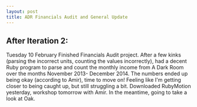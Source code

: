 ```yaml
---
layout: post
title: ADR Financials Audit and General Update
---
```


After Iteration 2:
--------
Tuesday 10 February
Finished Financials Audit project. After a few kinks (parsing the incorrect units, counting the values incorrectly), had a decent Ruby program to parse and count the monthly income from A Dark Room over the months November 2013- December 2014. The numbers ended up being okay (according to Amir), time to move on! Feeling like I'm getting closer to being caught up, but still struggling a bit.
Downloaded RubyMotion yesterday, workshop tomorrow with Amir.
In the meantime, going to take a look at Oak.